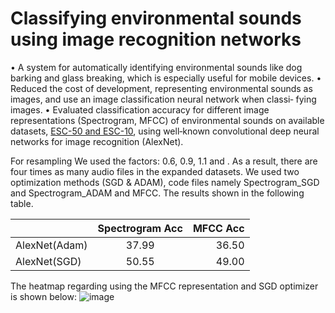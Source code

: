 # Classifying environmental sounds using image recognition networks
• A system for automatically identifying environmental sounds like dog barking and glass breaking, which is especially useful for mobile devices.
• Reduced the cost of development, representing environmental sounds as images, and use an image classification neural network when classi‑
fying images.
• Evaluated classification accuracy for different image representations (Spectrogram, MFCC) of environmental sounds on available datasets, [ESC-50 and ESC-10](https://dataverse.harvard.edu/dataset.xhtml?persistentId=doi:10.7910/DVN/YDEPUT), using well‑known convolutional deep neural networks for image recognition (AlexNet).

For resampling We used the factors: 0.6, 0.9, 1.1 and . As a result, there are four times as many audio files in the expanded datasets.
We used two optimization methods (SGD & ADAM), code files namely Spectrogram_SGD and Spectrogram_ADAM and MFCC.
The results shown in the following table.

|              | Spectrogram Acc|   MFCC Acc    |
| :---         |     :---:      |          ---: |
| AlexNet(Adam)| 37.99          |     36.50     |
| AlexNet(SGD) | 50.55          |     49.00     |

The heatmap regarding using the MFCC representation and SGD optimizer is shown below:
![image](https://user-images.githubusercontent.com/78047586/194751676-27af747e-5f27-4a91-a88b-102b32864f38.png)

